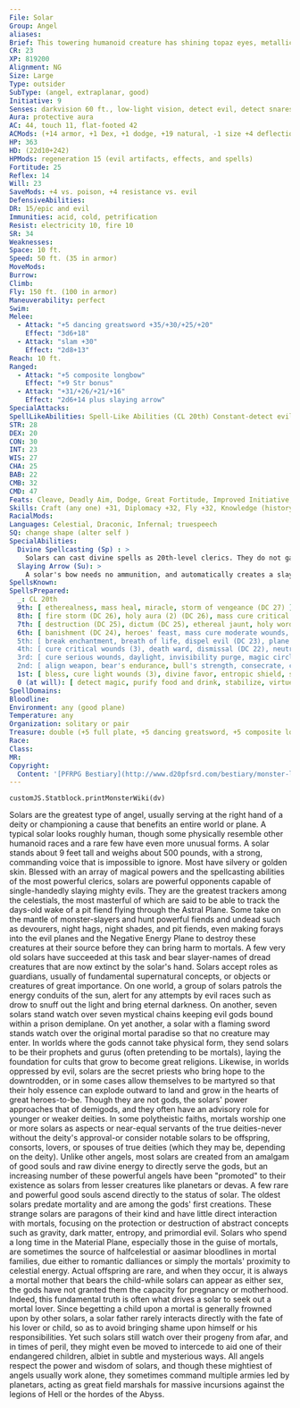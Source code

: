 ```yaml
---
File: Solar
Group: Angel
aliases: 
Brief: This towering humanoid creature has shining topaz eyes, metallic skin, and three pairs of white wings.
CR: 23
XP: 819200
Alignment: NG
Size: Large
Type: outsider
SubType: (angel, extraplanar, good)
Initiative: 9
Senses: darkvision 60 ft., low-light vision, detect evil, detect snares and pits, true seeing; Perception +33
Aura: protective aura
AC: 44, touch 11, flat-footed 42
ACMods: (+14 armor, +1 Dex, +1 dodge, +19 natural, -1 size +4 deflection vs. evil)
HP: 363
HD: (22d10+242)
HPMods: regeneration 15 (evil artifacts, effects, and spells)
Fortitude: 25
Reflex: 14
Will: 23
SaveMods: +4 vs. poison, +4 resistance vs. evil
DefensiveAbilities: 
DR: 15/epic and evil
Immunities: acid, cold, petrification
Resist: electricity 10, fire 10
SR: 34
Weaknesses: 
Space: 10 ft.
Speed: 50 ft. (35 in armor)
MoveMods: 
Burrow: 
Climb: 
Fly: 150 ft. (100 in armor)
Maneuverability: perfect
Swim: 
Melee: 
  - Attack: "+5 dancing greatsword +35/+30/+25/+20"
    Effect: "3d6+18"
  - Attack: "slam +30"
    Effect: "2d8+13"
Reach: 10 ft.
Ranged: 
  - Attack: "+5 composite longbow"
    Effect: "+9 Str bonus"
  - Attack: "+31/+26/+21/+16"
    Effect: "2d6+14 plus slaying arrow"
SpecialAttacks: 
SpellLikeAbilities: Spell-Like Abilities (CL 20th) Constant-detect evil, detect snares and pits, discern lies (DC 21), true seeing At Will-aid, animate objects, commune, continual flame, dimensional anchor, greater dispel magic, holy smite (DC 21), imprisonment (DC 26), invisibility (self only), lesser restoration, remove curse, remove disease, remove fear, resist energy, summon monster VII, speak with dead (DC 20), waves of fatigue 3/day-blade barrier (DC 23), earthquake (DC 25), heal, mass charm monster (DC 25), permanency, resurrection, waves of exhaustion 1/day-greater restoration, power word blind, power word kill, power word stun, prismatic spray (DC 24), wish
STR: 28
DEX: 20
CON: 30
INT: 23
WIS: 27
CHA: 25
BAB: 22
CMB: 32
CMD: 47
Feats: Cleave, Deadly Aim, Dodge, Great Fortitude, Improved Initiative, Improved Sunder, Iron Will, Lightning Reflexes, Mobility, Power Attack, Toughness
Skills: Craft (any one) +31, Diplomacy +32, Fly +32, Knowledge (history) +31, Knowledge (nature) +31, Knowledge (planes) +31, Knowledge (religion) +31, Perception +33, Sense Motive +33, Spellcraft +31, Stealth +21, Survival +31
RacialMods: 
Languages: Celestial, Draconic, Infernal; truespeech
SQ: change shape (alter self )
SpecialAbilities: 
  Divine Spellcasting (Sp) : >
    Solars can cast divine spells as 20th-level clerics. They do not gain access to domains or other cleric abilities.
  Slaying Arrow (Su): >
    A solar's bow needs no ammunition, and automatically creates a slaying arrow of the solar's choice when drawn.
SpellsKnown: 
SpellsPrepared:
  _: CL 20th
  9th: [ etherealness, mass heal, miracle, storm of vengeance (DC 27) ]
  8th: [ fire storm (DC 26), holy aura (2) (DC 26), mass cure critical wounds (2) ]
  7th: [ destruction (DC 25), dictum (DC 25), ethereal jaunt, holy word (DC 25), regenerate ]
  6th: [ banishment (DC 24), heroes' feast, mass cure moderate wounds, undeath to death (DC 24), word of recall ]
  5th: [ break enchantment, breath of life, dispel evil (DC 23), plane shift (DC 23), righteous might, symbol of sleep (DC 23) ]
  4th: [ cure critical wounds (3), death ward, dismissal (DC 22), neutralize poison (2) (DC 22) ]
  3rd: [ cure serious wounds, daylight, invisibility purge, magic circle against evil, prayer, protection from energy, wind wall ]
  2nd: [ align weapon, bear's endurance, bull's strength, consecrate, cure moderate wounds (2), eagle's splendor ]
  1st: [ bless, cure light wounds (3), divine favor, entropic shield, shield of faith ]
  0 (at will): [ detect magic, purify food and drink, stabilize, virtue ]
SpellDomains: 
Bloodline: 
Environment: any (good plane)
Temperature: any
Organization: solitary or pair
Treasure: double (+5 full plate, +5 dancing greatsword, +5 composite longbow [+9 Str bonus])
Race: 
Class: 
MR: 
Copyright:
  Content: '[PFRPG Bestiary](http://www.d20pfsrd.com/bestiary/monster-listings/outsiders/angel/solar)'
---
```

```dataviewjs
customJS.Statblock.printMonsterWiki(dv)
```
Solars are the greatest type of angel, usually serving at the right hand of a deity or championing a cause that benefits an entire world or plane. A typical solar looks roughly human, though some physically resemble other humanoid races and a rare few have even more unusual forms. A solar stands about 9 feet tall and weighs about 500 pounds, with a strong, commanding voice that is impossible to ignore. Most have silvery or golden skin. Blessed with an array of magical powers and the spellcasting abilities of the most powerful clerics, solars are powerful opponents capable of single-handedly slaying mighty evils. They are the greatest trackers among the celestials, the most masterful of which are said to be able to track the days-old wake of a pit fiend flying through the Astral Plane. Some take on the mantle of monster-slayers and hunt powerful fiends and undead such as devourers, night hags, night shades, and pit fiends, even making forays into the evil planes and the Negative Energy Plane to destroy these creatures at their source before they can bring harm to mortals. A few very old solars have succeeded at this task and bear slayer-names of dread creatures that are now extinct by the solar's hand. Solars accept roles as guardians, usually of fundamental supernatural concepts, or objects or creatures of great importance. On one world, a group of solars patrols the energy conduits of the sun, alert for any attempts by evil races such as drow to snuff out the light and bring eternal darkness. On another, seven solars stand watch over seven mystical chains keeping evil gods bound within a prison demiplane. On yet another, a solar with a flaming sword stands watch over the original mortal paradise so that no creature may enter. In worlds where the gods cannot take physical form, they send solars to be their prophets and gurus (often pretending to be mortals), laying the foundation for cults that grow to become great religions. Likewise, in worlds oppressed by evil, solars are the secret priests who bring hope to the downtrodden, or in some cases allow themselves to be martyred so that their holy essence can explode outward to land and grow in the hearts of great heroes-to-be. Though they are not gods, the solars' power approaches that of demigods, and they often have an advisory role for younger or weaker deities. In some polytheistic faiths, mortals worship one or more solars as aspects or near-equal servants of the true deities-never without the deity's approval-or consider notable solars to be offspring, consorts, lovers, or spouses of true deities (which they may be, depending on the deity). Unlike other angels, most solars are created from an amalgam of good souls and raw divine energy to directly serve the gods, but an increasing number of these powerful angels have been "promoted" to their existence as solars from lesser creatures like planetars or devas. A few rare and powerful good souls ascend directly to the status of solar. The oldest solars predate mortality and are among the gods' first creations. These strange solars are paragons of their kind and have little direct interaction with mortals, focusing on the protection or destruction of abstract concepts such as gravity, dark matter, entropy, and primordial evil. Solars who spend a long time in the Material Plane, especially those in the guise of mortals, are sometimes the source of halfcelestial or aasimar bloodlines in mortal families, due either to romantic dalliances or simply the mortals' proximity to celestial energy. Actual offspring are rare, and when they occur, it is always a mortal mother that bears the child-while solars can appear as either sex, the gods have not granted them the capacity for pregnancy or motherhood. Indeed, this fundamental truth is often what drives a solar to seek out a mortal lover. Since begetting a child upon a mortal is generally frowned upon by other solars, a solar father rarely interacts directly with the fate of his lover or child, so as to avoid bringing shame upon himself or his responsibilities. Yet such solars still watch over their progeny from afar, and in times of peril, they might even be moved to intercede to aid one of their endangered children, albiet in subtle and mysterious ways. All angels respect the power and wisdom of solars, and though these mightiest of angels usually work alone, they sometimes command multiple armies led by planetars, acting as great field marshals for massive incursions against the legions of Hell or the hordes of the Abyss.

